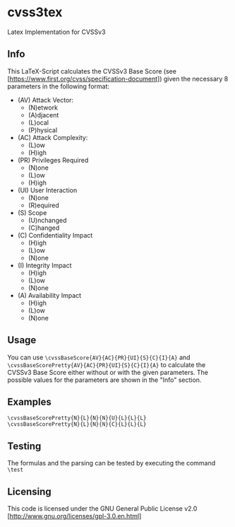 # cvss3tex
Latex Implementation for CVSSv3

## Info

This LaTeX-Script calculates the CVSSv3 Base Score (see [https://www.first.org/cvss/specification-document]) given the necessary 8 parameters in the following format:
* (AV) Attack Vector:
    *  (N)etwork
    *  (A)djacent
    *  (L)ocal
    *  (P)hysical
* (AC) Attack Complexity:
    *  (L)ow
    *  (H)igh
* (PR) Privileges Required
    *  (N)one
    *  (L)ow
    *  (H)igh
* (UI) User Interaction
    * (N)one
    * (R)equired
* (S) Scope
    * (U)nchanged
    * (C)hanged
* (C) Confidentiality Impact
    * (H)igh
    * (L)ow
    * (N)one
* (I) Integrity Impact
    * (H)igh
    * (L)ow
    * (N)one
* (A) Availability Impact
    * (H)igh
    * (L)ow
    * (N)one

## Usage

You can use `\cvssBaseScore{AV}{AC}{PR}{UI}{S}{C}{I}{A}` and `\cvssBaseScorePretty{AV}{AC}{PR}{UI}{S}{C}{I}{A}` to calculate the CVSSv3 Base Score either without or with the given parameters. The possible values for the parameters are shown in the "Info" section.

## Examples

```
\cvssBaseScorePretty{N}{L}{N}{N}{U}{L}{L}{L}
\cvssBaseScorePretty{N}{L}{N}{N}{C}{L}{L}{L}
```

## Testing

The formulas and the parsing can be tested by executing the command `\test`

## Licensing

This code is licensed under the GNU General Public License v2.0 [http://www.gnu.org/licenses/gpl-3.0.en.html]
